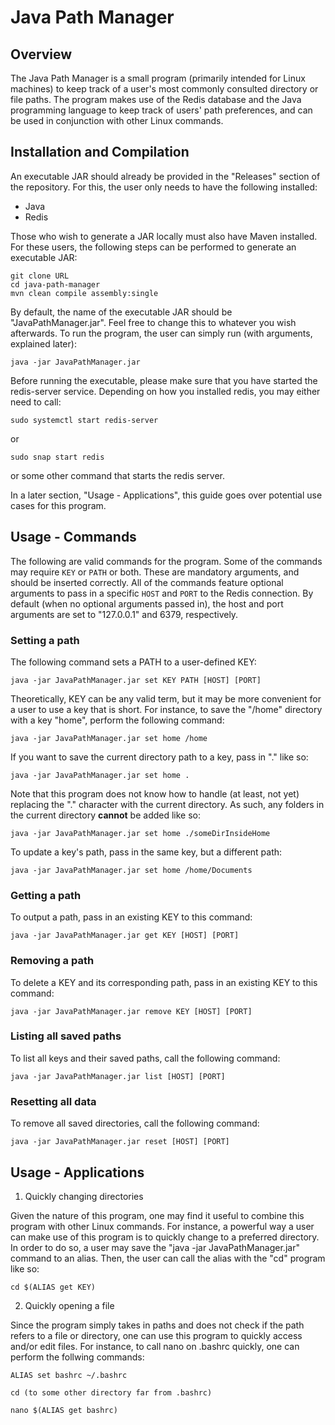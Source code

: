 # Java Path Manager

## Overview

The Java Path Manager is a small program (primarily intended for Linux machines) to keep track of a user's most commonly consulted directory or file paths. The program makes use of the Redis database and the Java programming language to keep track of users' path preferences, and can be used in conjunction with other Linux commands.

## Installation and Compilation

An executable JAR should already be provided in the "Releases" section of the repository. For this, the user only needs to have the following installed:
* Java
* Redis

Those who wish to generate a JAR locally must also have Maven installed. For these users, the following steps can be performed to generate an executable JAR:

```shell
git clone URL
cd java-path-manager
mvn clean compile assembly:single
```

By default, the name of the executable JAR should be "JavaPathManager.jar". Feel free to change this to whatever you wish afterwards. To run the program, the user can simply run (with arguments, explained later):

```shell
java -jar JavaPathManager.jar
```

Before running the executable, please make sure that you have started the redis-server service. Depending on how you installed redis, you may either need to call:

```shell
sudo systemctl start redis-server
```

or

```shell
sudo snap start redis
```

or some other command that starts the redis server.

In a later section, "Usage - Applications", this guide goes over potential use cases for this program.

## Usage - Commands

The following are valid commands for the program. Some of the commands may require ```KEY``` or ```PATH``` or both. These are mandatory arguments, and should be inserted correctly. All of the commands feature optional arguments to pass in a specific ```HOST``` and ```PORT``` to the Redis connection. By default (when no optional arguments passed in), the host and port arguments are set to "127.0.0.1" and 6379, respectively.

### Setting a path

The following command sets a PATH to a user-defined KEY:

```shell
java -jar JavaPathManager.jar set KEY PATH [HOST] [PORT]
```

Theoretically, KEY can be any valid term, but it may be more convenient for a user to use a key that is short. For instance, to save the "/home" directory with a key "home", perform the following command:

```shell
java -jar JavaPathManager.jar set home /home
```

If you want to save the current directory path to a key, pass in "." like so:

```shell
java -jar JavaPathManager.jar set home .
```

Note that this program does not know how to handle (at least, not yet) replacing the "." character with the current directory. As such, any folders in the current directory **cannot** be added like so:

```shell
java -jar JavaPathManager.jar set home ./someDirInsideHome
```

To update a key's path, pass in the same key, but a different path:

```shell
java -jar JavaPathManager.jar set home /home/Documents
```

### Getting a path

To output a path, pass in an existing KEY to this command:

```shell
java -jar JavaPathManager.jar get KEY [HOST] [PORT]
```

### Removing a path

To delete a KEY and its corresponding path, pass in an existing KEY to this command:

```shell
java -jar JavaPathManager.jar remove KEY [HOST] [PORT]
```

### Listing all saved paths

To list all keys and their saved paths, call the following command:

```shell
java -jar JavaPathManager.jar list [HOST] [PORT]
```

### Resetting all data

To remove all saved directories, call the following command:

```shell
java -jar JavaPathManager.jar reset [HOST] [PORT]
```

## Usage - Applications

1. Quickly changing directories

Given the nature of this program, one may find it useful to combine this program with other Linux commands. For instance, a powerful way a user can make use of this program is to quickly change to a preferred directory. In order to do so, a user may save the "java -jar JavaPathManager.jar" command to an alias. Then, the user can call the alias with the "cd" program like so:

```shell
cd $(ALIAS get KEY)
```

2. Quickly opening a file

Since the program simply takes in paths and does not check if the path refers to a file or directory, one can use this program to quickly access and/or edit files. For instance, to call nano on .bashrc quickly, one can perform the follwing commands:

```shell
ALIAS set bashrc ~/.bashrc

cd (to some other directory far from .bashrc)

nano $(ALIAS get bashrc)
```
